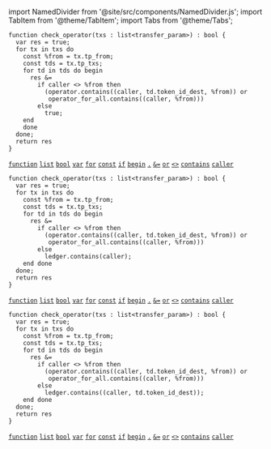 import NamedDivider from '@site/src/components/NamedDivider.js';
import TabItem from '@theme/TabItem';
import Tabs from '@theme/Tabs';

<NamedDivider title="Code" width="1.5"/>

<Tabs defaultValue="NFT" >

<TabItem value="NFT">

```archetype
function check_operator(txs : list<transfer_param>) : bool {
  var res = true;
  for tx in txs do
    const %from = tx.tp_from;
    const tds = tx.tp_txs;
    for td in tds do begin
      res &=
        if caller <> %from then
          (operator.contains((caller, td.token_id_dest, %from)) or
           operator_for_all.contains((caller, %from)))
        else
          true;
    end
    done
  done;
  return res
}
```
[`function`](/docs/reference/declarations/function) [`list`](/docs/reference/types#list<T>) [`bool`](/docs/reference/types#bool) [`var`](/docs/reference/instructions/localvariable#var) [`for`](/docs/reference/instructions/control#for) [`const`](/docs/reference/instructions/localvariable#const) [`if`](/docs/reference/instructions/control#if) [`begin`](/docs/reference/instructions/sequence)  [`.`](/docs/reference/expressions/operators/access#ab-1) [`&=`](/docs/reference/instructions/assignment#a--b-4) [`or`](/docs/reference/expressions/operators/arithmetic#a-or-b) [`<>`](/docs/reference/expressions/operators/arithmetic#a--b-8) [`contains`](/docs/reference/expressions/asset#acontainsk--asset_keya) [`caller`](/docs/reference/expressions/constants#caller)

</TabItem>

<TabItem value="Fungible">

```archetype
function check_operator(txs : list<transfer_param>) : bool {
  var res = true;
  for tx in txs do
    const %from = tx.tp_from;
    const tds = tx.tp_txs;
    for td in tds do begin
      res &=
        if caller <> %from then
          (operator.contains((caller, td.token_id_dest, %from)) or
           operator_for_all.contains((caller, %from)))
        else
          ledger.contains(caller);
    end done
  done;
  return res
}
```
[`function`](/docs/reference/declarations/function) [`list`](/docs/reference/types#list<T>) [`bool`](/docs/reference/types#bool) [`var`](/docs/reference/instructions/localvariable#var) [`for`](/docs/reference/instructions/control#for) [`const`](/docs/reference/instructions/localvariable#const) [`if`](/docs/reference/instructions/control#if) [`begin`](/docs/reference/instructions/sequence)  [`.`](/docs/reference/expressions/operators/access#ab-1) [`&=`](/docs/reference/instructions/assignment#a--b-4) [`or`](/docs/reference/expressions/operators/arithmetic#a-or-b) [`<>`](/docs/reference/expressions/operators/arithmetic#a--b-8) [`contains`](/docs/reference/expressions/asset#acontainsk--asset_keya) [`caller`](/docs/reference/expressions/constants#caller)


</TabItem>

<TabItem value="Multi asset">

```archetype
function check_operator(txs : list<transfer_param>) : bool {
  var res = true;
  for tx in txs do
    const %from = tx.tp_from;
    const tds = tx.tp_txs;
    for td in tds do begin
      res &=
        if caller <> %from then
          (operator.contains((caller, td.token_id_dest, %from)) or
           operator_for_all.contains((caller, %from)))
        else
          ledger.contains((caller, td.token_id_dest));
    end done
  done;
  return res
}
```
[`function`](/docs/reference/declarations/function) [`list`](/docs/reference/types#list<T>) [`bool`](/docs/reference/types#bool) [`var`](/docs/reference/instructions/localvariable#var) [`for`](/docs/reference/instructions/control#for) [`const`](/docs/reference/instructions/localvariable#const) [`if`](/docs/reference/instructions/control#if) [`begin`](/docs/reference/instructions/sequence)  [`.`](/docs/reference/expressions/operators/access#ab-1) [`&=`](/docs/reference/instructions/assignment#a--b-4) [`or`](/docs/reference/expressions/operators/arithmetic#a-or-b) [`<>`](/docs/reference/expressions/operators/arithmetic#a--b-8) [`contains`](/docs/reference/expressions/asset#acontainsk--asset_keya) [`caller`](/docs/reference/expressions/constants#caller)

</TabItem>

</Tabs>